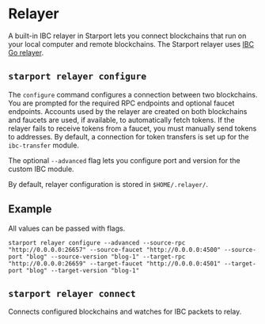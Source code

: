# Relayer

A built-in IBC relayer in Starport lets you connect blockchains that run on your local computer and remote blockchains. The Starport relayer uses [IBC Go relayer](https://github.com/cosmos/relayer).

## `starport relayer configure`

The `configure` command configures a connection between two blockchains. You are prompted for the required RPC endpoints and optional faucet endpoints. Accounts used by the relayer are created on both blockchains and faucets are used, if available, to automatically fetch tokens. If the relayer fails to receive tokens from a faucet, you must manually send tokens to addresses. By default, a connection for token transfers is set up for the `ibc-transfer` module.

The optional `--advanced` flag lets you configure port and version for the custom IBC module.

By default, relayer configuration is stored in `$HOME/.relayer/`.

## Example

All values can be passed with flags.

```
starport relayer configure --advanced --source-rpc "http://0.0.0.0:26657" --source-faucet "http://0.0.0.0:4500" --source-port "blog" --source-version "blog-1" --target-rpc "http://0.0.0.0:26659" --target-faucet "http://0.0.0.0:4501" --target-port "blog" --target-version "blog-1"
```

## `starport relayer connect`

Connects configured blockchains and watches for IBC packets to relay.
